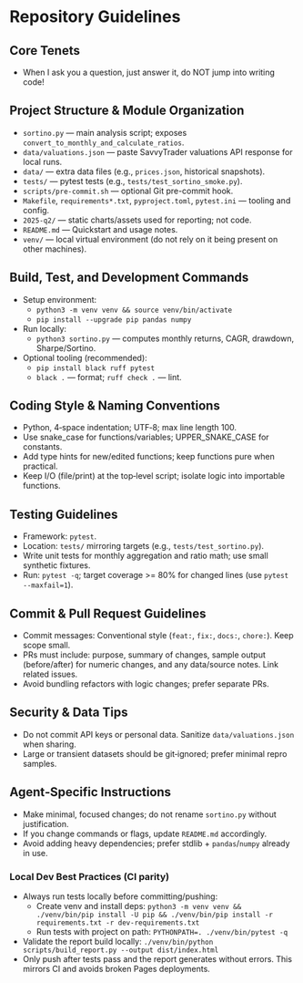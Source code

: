 # Repository Guidelines
## Core Tenets
- When I ask you a question, just answer it, do NOT jump into writing code!

## Project Structure & Module Organization
- `sortino.py` — main analysis script; exposes `convert_to_monthly_and_calculate_ratios`.
- `data/valuations.json` — paste SavvyTrader valuations API response for local runs.
- `data/` — extra data files (e.g., `prices.json`, historical snapshots).
- `tests/` — pytest tests (e.g., `tests/test_sortino_smoke.py`).
- `scripts/pre-commit.sh` — optional Git pre-commit hook.
- `Makefile`, `requirements*.txt`, `pyproject.toml`, `pytest.ini` — tooling and config.
- `2025-q2/` — static charts/assets used for reporting; not code.
- `README.md` — Quickstart and usage notes.
- `venv/` — local virtual environment (do not rely on it being present on other machines).

## Build, Test, and Development Commands
- Setup environment:
  - `python3 -m venv venv && source venv/bin/activate`
  - `pip install --upgrade pip pandas numpy`
- Run locally:
  - `python3 sortino.py` — computes monthly returns, CAGR, drawdown, Sharpe/Sortino.
- Optional tooling (recommended):
  - `pip install black ruff pytest`
  - `black .` — format; `ruff check .` — lint.

## Coding Style & Naming Conventions
- Python, 4‑space indentation; UTF‑8; max line length 100.
- Use snake_case for functions/variables; UPPER_SNAKE_CASE for constants.
- Add type hints for new/edited functions; keep functions pure when practical.
- Keep I/O (file/print) at the top‑level script; isolate logic into importable functions.

## Testing Guidelines
- Framework: `pytest`.
- Location: `tests/` mirroring targets (e.g., `tests/test_sortino.py`).
- Write unit tests for monthly aggregation and ratio math; use small synthetic fixtures.
- Run: `pytest -q`; target coverage >= 80% for changed lines (use `pytest --maxfail=1`).

## Commit & Pull Request Guidelines
- Commit messages: Conventional style (`feat:`, `fix:`, `docs:`, `chore:`). Keep scope small.
- PRs must include: purpose, summary of changes, sample output (before/after) for numeric changes, and any data/source notes. Link related issues.
- Avoid bundling refactors with logic changes; prefer separate PRs.

## Security & Data Tips
- Do not commit API keys or personal data. Sanitize `data/valuations.json` when sharing.
- Large or transient datasets should be git‑ignored; prefer minimal repro samples.

## Agent‑Specific Instructions
- Make minimal, focused changes; do not rename `sortino.py` without justification.
- If you change commands or flags, update `README.md` accordingly.
- Avoid adding heavy dependencies; prefer stdlib + `pandas`/`numpy` already in use.

### Local Dev Best Practices (CI parity)
- Always run tests locally before committing/pushing:
  - Create venv and install deps: `python3 -m venv venv && ./venv/bin/pip install -U pip && ./venv/bin/pip install -r requirements.txt -r dev-requirements.txt`
  - Run tests with project on path: `PYTHONPATH=. ./venv/bin/pytest -q`
- Validate the report build locally: `./venv/bin/python scripts/build_report.py --output dist/index.html`
- Only push after tests pass and the report generates without errors. This mirrors CI and avoids broken Pages deployments.
